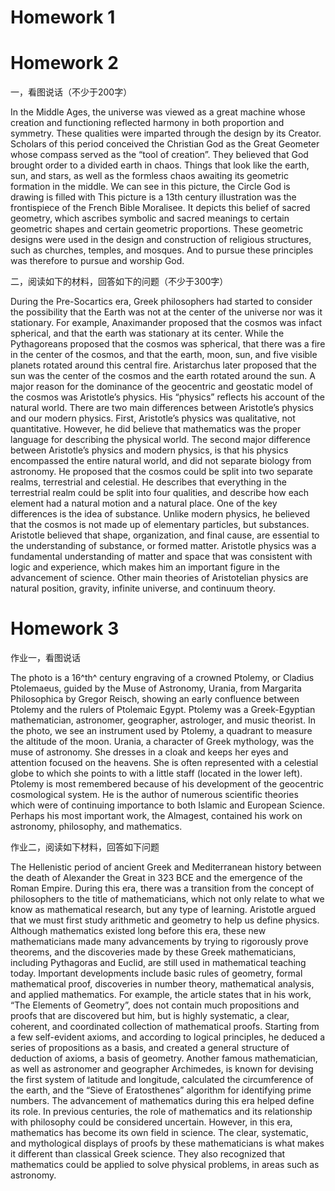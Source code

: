 # Homework 1

# Homework 2

一，看图说话（不少于200字）

In the Middle Ages, the universe was viewed as a great machine whose creation and functioning reflected harmony in both proportion and symmetry. These qualities were imparted through the design by its Creator. Scholars of this period conceived the Christian God as the Great Geometer whose compass served as the “tool of creation”. They believed that God brought order to a divided earth in chaos. Things that look like the earth, sun, and stars, as well as the formless chaos awaiting its geometric formation in the middle. We can see in this picture, the Circle God is drawing is filled with This picture is a 13th century illustration was the frontispiece of the French Bible Moralisee. It depicts this belief of sacred geometry, which ascribes symbolic and sacred meanings to certain geometric shapes and certain geometric proportions. These geometric designs were used in the design and construction of religious structures, such as churches, temples, and mosques. And to pursue these principles was therefore to pursue and worship God.

二，阅读如下的材料，回答如下的问题（不少于300字）

During the Pre-Socartics era, Greek philosophers had started to consider the possibility that the Earth was not at the center of the universe nor was it stationary. For example, Anaximander proposed that the cosmos was infact spherical, and that the earth was stationary at its center. While the Pythagoreans proposed that the cosmos was spherical, that there was a fire in the center of the cosmos, and that the earth, moon, sun, and five visible planets rotated around this central fire. Aristarchus later proposed that the sun was the center of the cosmos and the earth rotated around the sun. A major reason for the dominance of the geocentric and geostatic model of the cosmos was Aristotle’s physics. His “physics” reflects his account of the natural world. There are two main differences between Aristotle’s physics and our modern physics.
First, Aristotle’s physics was qualitative, not quantitative. However, he did believe that mathematics was the proper language for describing the physical world. The second major difference between Aristotle’s physics and modern physics, is that his physics encompassed the entire natural world, and did not separate biology from astronomy. He proposed that the cosmos could be split into two separate realms, terrestrial and celestial. He describes that everything in the terrestrial realm could be split into four qualities, and describe how each element had a natural motion and a natural place. One of the key differences is the idea of substance. Unlike modern physics, he believed that the cosmos is not made up of elementary particles, but substances. Aristotle believed that shape, organization, and final cause, are essential to the understanding of substance, or formed matter.
Aristotle physics was a fundamental understanding of matter and space that was consistent with logic and experience, which makes him an important figure in the advancement of science. Other main theories of Aristotelian physics are natural position, gravity, infinite universe, and continuum theory.


# Homework 3

作业一，看图说话

The photo is a 16^th^ century engraving of  a crowned Ptolemy,
or Cladius Ptolemaeus, guided by the Muse of Astronomy, Urania, from Margarita
Philosophica by Gregor Reisch, showing an early confluence between Ptolemy and
the rulers of Ptolemaic Egypt. Ptolemy was a Greek-Egyptian mathematician, astronomer,
geographer, astrologer, and music theorist. In the photo, we see an instrument used
by Ptolemy, a quadrant to measure the altitude of the moon. Urania, a character
of Greek mythology, was the muse of astronomy. She dresses in a cloak and keeps
her eyes and attention focused on the heavens. She is often represented with a
celestial globe to which she points to with a little staff (located in the
lower left). Ptolemy is most remembered because of his development of the
geocentric cosmological system.  He is
the author of numerous scientific theories which were of continuing importance
to both Islamic and European Science. Perhaps his most important work, the
Almagest, contained his work on astronomy, philosophy, and mathematics.

作业二，阅读如下材料，回答如下问题

The Hellenistic period of ancient Greek and Mediterranean history between the death of Alexander the Great in 323 BCE and the emergence of the Roman Empire. During this era, there was a
transition from the concept of philosophers to the title of mathematicians, which
not only relate to what we know as mathematical research, but any type of
learning.  Aristotle argued that we must first study arithmetic and geometry to help us define physics. Although mathematics existed long before this era, these new mathematicians made many advancements by trying to rigorously prove theorems, and the discoveries made by these Greek mathematicians, including Pythagoras and Euclid, are still used in mathematical teaching today. Important developments include basic rules of geometry, formal mathematical proof, discoveries in number theory, mathematical
analysis, and applied mathematics. For example, the article states that in his work, “The Elements of Geometry”, does not contain much propositions and proofs that are discovered but him, but is highly systematic, a clear, coherent, and coordinated collection of mathematical proofs. Starting from a few self-evident axioms, and according to logical principles, he deduced a series of propositions as a basis, and created a general structure of deduction of axioms, a basis of geometry. Another famous mathematician, as well as astronomer and geographer Archimedes, is known for devising the first system of latitude and longitude, calculated the circumference of the earth, and the “Sieve of Eratosthenes” algorithm for identifying prime numbers. The advancement of mathematics during this era helped define its role. In previous centuries, the role of mathematics and its relationship with philosophy could be considered
uncertain. However, in this era, mathematics has become its own field in science. The clear, systematic, and mythological displays of proofs by these mathematicians is what makes it different than classical Greek science. They also recognized that mathematics could be applied to solve physical problems,
in areas such as astronomy.
